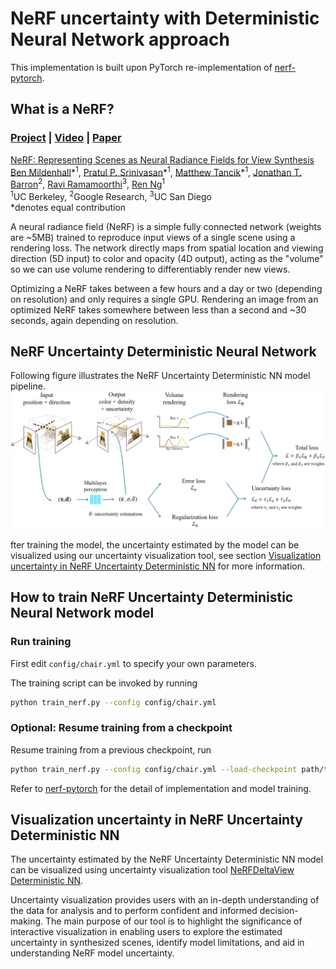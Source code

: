 # NeRF uncertainty with Deterministic Neural Network approach

This implementation is built upon PyTorch re-implementation of [nerf-pytorch](https://github.com/krrish94/nerf-pytorch).

## What is a NeRF?

### [Project](http://tancik.com/nerf) | [Video](https://youtu.be/JuH79E8rdKc) | [Paper](https://arxiv.org/abs/2003.08934)

[NeRF: Representing Scenes as Neural Radiance Fields for View Synthesis](http://tancik.com/nerf)  
 [Ben Mildenhall](https://people.eecs.berkeley.edu/~bmild/)\*<sup>1</sup>,
 [Pratul P. Srinivasan](https://people.eecs.berkeley.edu/~pratul/)\*<sup>1</sup>,
 [Matthew Tancik](http://tancik.com/)\*<sup>1</sup>,
 [Jonathan T. Barron](http://jonbarron.info/)<sup>2</sup>,
 [Ravi Ramamoorthi](http://cseweb.ucsd.edu/~ravir/)<sup>3</sup>,
 [Ren Ng](https://www2.eecs.berkeley.edu/Faculty/Homepages/yirenng.html)<sup>1</sup> <br>
 <sup>1</sup>UC Berkeley, <sup>2</sup>Google Research, <sup>3</sup>UC San Diego  
  \*denotes equal contribution

A neural radiance field (NeRF) is a simple fully connected network (weights are ~5MB) trained to reproduce input views of a single scene using a rendering loss. The network directly maps from spatial location and viewing direction (5D input) to color and opacity (4D output), acting as the "volume" so we can use volume rendering to differentiably render new views.

Optimizing a NeRF takes between a few hours and a day or two (depending on resolution) and only requires a single GPU. Rendering an image from an optimized NeRF takes somewhere between less than a second and ~30 seconds, again depending on resolution.

## NeRF Uncertainty Deterministic Neural Network

<!-- TO BE WRITTEN -->

Following figure illustrates the NeRF Uncertainty Deterministic NN model pipeline.
![NeRF Uncertainty Deterministic NN pipeline](https://github.com/CTW121/NeRF-Uncertainty-Deterministic-NN/blob/master/images/Uncertainty_Neural_Network_pipeline.png)

fter training the model, the uncertainty estimated by the model can be visualized using our uncertainty visualization tool, see section [Visualization uncertainty in NeRF Uncertainty Deterministic NN](##Visualization-uncertainty-in-NeRF-Uncertainty-Deterministic-NN) for more information. 

## How to train NeRF Uncertainty Deterministic Neural Network model

### Run training

First edit `config/chair.yml` to specify your own parameters.

The training script can be invoked by running
```bash
python train_nerf.py --config config/chair.yml
```

### Optional: Resume training from a checkpoint

Resume training from a previous checkpoint, run
```bash
python train_nerf.py --config config/chair.yml --load-checkpoint path/to/checkpoint.ckpt
```

Refer to [nerf-pytorch](https://github.com/krrish94/nerf-pytorch) for the detail of implementation and model training.

## Visualization uncertainty in NeRF Uncertainty Deterministic NN

The uncertainty estimated by the NeRF Uncertainty Deterministic NN model can be visualized using uncertainty visualization tool [NeRFDeltaView Deterministic NN](https://github.com/CTW121/NeRFDeltaView-Deterministic-NN).

Uncertainty visualization provides users with an in-depth understanding of the data for analysis and to perform confident and informed decision-making. The main purpose of our tool is to highlight the significance of interactive visualization in enabling users to explore the estimated uncertainty in synthesized scenes, identify model limitations, and aid in understanding NeRF model uncertainty.
